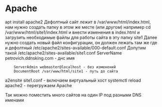 # Apache

apt install apache2
Дефолтный сайт лежит в /var/www/html/index.html, нам нужно создать папку в этом же месте (или другом)
например cd /var/www/html/site1/index.html
и внести изменения в index.html и загрузить необходимые файлы для работы сайта в эту папку site1
Далее нужно создать новый файл конфигурации, он должен лежать там же где и дефолтный /etc/apache2/sites-available/000-default.conf
Допутим такой /etc/apache2/sites-available/site1.conf
ServerName petrovich.ddnsking.com - днс имя

        ServerAdmin webmaster@localhost - без изменений
        DocumentRoot /var/www/html/site1 - путь до сайта

a2ensite site1.conf - включаем виртуальный хост
systemctl reload apache2 - перегружаем Apache

Так можно поместить много сайтов на один IP под разными DNS именами
